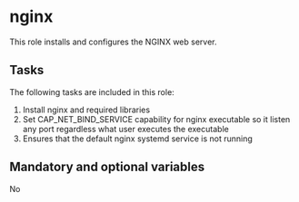 # nginx
This role installs and configures the NGINX web server.

## Tasks
The following tasks are included in this role:

1. Install nginx and required libraries
2. Set CAP_NET_BIND_SERVICE capability for nginx executable so it listen any port regardless what user executes the executable
3. Ensures that the default nginx systemd service is not running

## Mandatory and optional variables
No
